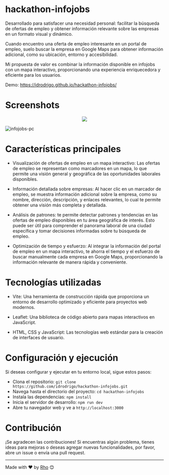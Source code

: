 # hackathon-infojobs
Desarrollado para satisfacer una necesidad personal: facilitar la búsqueda de ofertas de empleo y obtener información relevante sobre las empresas en un formato visual y dinámico.

Cuando encuentro una oferta de empleo interesante en un portal de empleo, suelo buscar la empresa en Google Maps para obtener información adicional, como su ubicación, entorno y accesibilidad. 

Mi propuesta de valor es combinar la información disponible en infojobs con un mapa interactivo, proporcionando una experiencia enriquecedora y eficiente para los usuarios.

Demo: 
https://idrodrigo.github.io/hackathon-infojobs/

# Screenshots
<p align="center">
  <img src="https://github.com/idrodrigo/hackathon-infojobs/assets/117315116/6a79a2c0-9c40-4cad-b735-d8cf66177e6c">
</p>

![infojobs-pc](https://github.com/idrodrigo/hackathon-infojobs/assets/117315116/ec52de05-ed31-44e9-8d51-5e5731870eb2)


# Características principales
* Visualización de ofertas de empleo en un mapa interactivo: Las ofertas de empleo se representan como marcadores en un mapa, lo que permite una visión general y geográfica de las oportunidades laborales disponibles.

* Información detallada sobre empresas: Al hacer clic en un marcador de empleo, se muestra información adicional sobre la empresa, como su nombre, dirección, descripción, y enlaces relevantes, lo cual te permite obtener una visión más completa y detallada.

* Análisis de patrones: te permite detectar patrones y tendencias en las ofertas de empleo disponibles en tu área geográfica de interés. Esto puede ser útil para comprender el panorama laboral de una ciudad específica y tomar decisiones informadas sobre tu búsqueda de empleo.

* Optimización de tiempo y esfuerzo: Al integrar la información del portal de empleo en un mapa interactivo, te ahorra el tiempo y el esfuerzo de buscar manualmente cada empresa en Google Maps, proporcionando la información relevante de manera rápida y conveniente.

# Tecnologías utilizadas
* Vite: Una herramienta de construcción rápida que proporciona un entorno de desarrollo optimizado y eficiente para proyectos web modernos.

* Leaflet: Una biblioteca de código abierto para mapas interactivos en JavaScript.

* HTML, CSS y JavaScript: Las tecnologías web estándar para la creación de interfaces de usuario.

# Configuración y ejecución
Si deseas configurar y ejecutar en tu entorno local, sigue estos pasos:

* Clona el repositorio: `git clone https://github.com/idrodrigo/hackathon-infojobs.git`
* Navega hasta el directorio del proyecto: `cd hackathon-infojobs`
* Instala las dependencias: `npm install`
* Inicia el servidor de desarrollo: `npm run dev`
* Abre tu navegador web y ve a `http://localhost:3000`

# Contribución
¡Se agradecen las contribuciones! Si encuentras algún problema, tienes ideas para mejoras o deseas agregar nuevas funcionalidades, por favor, abre un issue o envía una pull request.

---
Made with ❤️ by [Rho](https://github.com/idrodrigo) 😊

